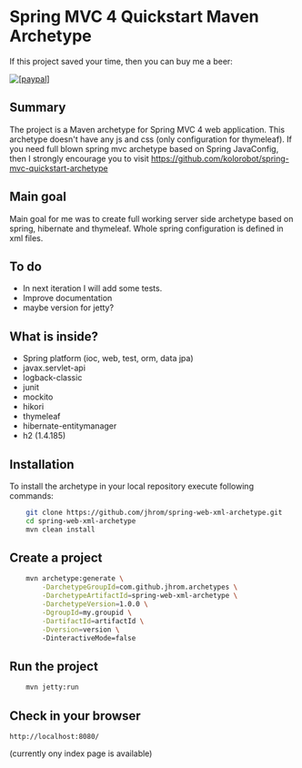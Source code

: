 Spring MVC 4 Quickstart Maven Archetype
=========================================

If this project saved your time, then you can buy me a beer:

<a href="https://www.paypal.com/cgi-bin/webscr?cmd=_s-xclick&hosted_button_id=AV869YQQSBF5S"><img src="https://www.paypalobjects.com/en_US/i/btn/btn_donate_LG.gif" alt="[paypal]" /></a>

Summary
-------
The project is a Maven archetype for Spring MVC 4 web application. This archetype doesn't have any js and css (only configuration
for thymeleaf). If you need full blown spring mvc archetype based on Spring JavaConfig, then I strongly encourage you to visit https://github.com/kolorobot/spring-mvc-quickstart-archetype

Main goal
-------
Main goal for me was to create full working server side archetype based on spring, hibernate and thymeleaf. Whole spring configuration is
defined in xml files.

To do
-------
* In next iteration I will add some tests.
* Improve documentation
* maybe version for jetty?

What is inside?
-------------------------
* Spring platform (ioc, web, test, orm, data jpa)
* javax.servlet-api 
* logback-classic
* junit 
* mockito
* hikori
* thymeleaf
* hibernate-entitymanager
* h2 (1.4.185)


Installation
------------

To install the archetype in your local repository execute following commands:

```bash
    git clone https://github.com/jhrom/spring-web-xml-archetype.git
    cd spring-web-xml-archetype
    mvn clean install
```

Create a project
----------------

```bash
    mvn archetype:generate \
        -DarchetypeGroupId=com.github.jhrom.archetypes \
        -DarchetypeArtifactId=spring-web-xml-archetype \
        -DarchetypeVersion=1.0.0 \
        -DgroupId=my.groupid \
        -DartifactId=artifactId \
        -Dversion=version \ 
        -DinteractiveMode=false
```

Run the project
----------------

```bash
	mvn jetty:run
```

Check in your browser
-------------------

	http://localhost:8080/

(currently ony index page is available)